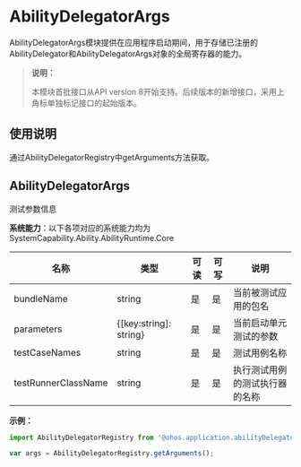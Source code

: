# AbilityDelegatorArgs

AbilityDelegatorArgs模块提供在应用程序启动期间，用于存储已注册的AbilityDelegator和AbilityDelegatorArgs对象的全局寄存器的能力。

> **说明：**
> 
> 本模块首批接口从API version 8开始支持。后续版本的新增接口，采用上角标单独标记接口的起始版本。 

## 使用说明

通过AbilityDelegatorRegistry中getArguments方法获取。

## AbilityDelegatorArgs

测试参数信息

**系统能力**：以下各项对应的系统能力均为SystemCapability.Ability.AbilityRuntime.Core

| 名称                | 类型                   | 可读 | 可写 | 说明                                                         |
| ------------------- | ---------------------- | ---- | ---- | ------------------------------------------------------------ |
| bundleName          | string                 | 是   | 是   | 当前被测试应用的包名 |
| parameters          | {[key:string]: string} | 是   | 是   | 当前启动单元测试的参数 |
| testCaseNames       | string                 | 是   | 是   | 测试用例名称 |
| testRunnerClassName | string                 | 是   | 是   | 执行测试用例的测试执行器的名称 |

**示例：**

```ts
import AbilityDelegatorRegistry from '@ohos.application.abilityDelegatorRegistry';

var args = AbilityDelegatorRegistry.getArguments();
```



